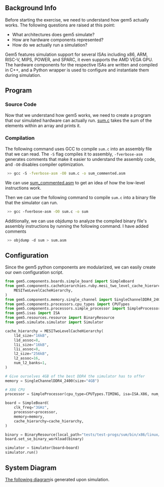 ## Background Info
Before starting the exercise, we need to understand how gem5 actually works. The following questions are raised at this point:
- What architectures does gem5 simulate?
- How are hardware components represented?
- How do we actually run a simulation?

Gem5 features simulation support for several ISAs including x86, ARM, RISC-V, MIPS, POWER, and SPARC, it even supports the AMD VEGA GPU. The hardware components for the respective ISAs are written and compiled in C++, and a Python wrapper is used to configure and instantiate them during simulation.
## Program
### Source Code
Now that we understand how gem5 works, we need to create a program that our simulated hardware can actually run. [sum.c](https://notes.tepig.pro/Gem5/Exercises/Related-Code#Exercise-1#sumc) takes the sum of the elements within an array and prints it.
### Compilation
The following command uses GCC to compile `sum.c` into an assembly file that we can read. The `-S` flag compiles it to assembly, `-fverbose-asm` generates comments that make it easier to understand the assembly code, and `-O0` disables compiler optimization.
```bash
 >> gcc -S -fverbose-asm -O0 sum.c -o sum_commented.asm
```

We can use [sum_commented.asm](https://notes.tepig.pro/Gem5/Exercises/Related-Code#Exercise-1#sum_commentedasm) to get an idea of how the low-level instructions work.

Then we can use the following command to compile `sum.c` into a binary file that the simulator can run.
```bash
 >> gcc -fverbose-asm -O0 sum.c -o sum
```

Additionally, we can use objdump to analyze the compiled binary file's assembly instructions by running the following command. I have added comments
```bash
 >> objdump -d sum > sum.asm
```
## Configuration
Since the gem5 python components are modularized, we can easily create our own configuration script.
```python
from gem5.components.boards.simple_board import SimpleBoard
from gem5.components.cachehierarchies.ruby.mesi_two_level_cache_hierarchy import (
    MESITwoLevelCacheHierarchy,
)
from gem5.components.memory.single_channel import SingleChannelDDR4_2400
from gem5.components.processors.cpu_types import CPUTypes
from gem5.components.processors.simple_processor import SimpleProcessor
from gem5.isas import ISA
from gem5.resources.resource import BinaryResource
from gem5.simulate.simulator import Simulator

cache_hierarchy = MESITwoLevelCacheHierarchy(
    l1d_size="16kB",
    l1d_assoc=8,
    l1i_size="16kB",
    l1i_assoc=8,
    l2_size="256kB",
    l2_assoc=16,
    num_l2_banks=1,
)

# Give ourselves 4GB of the best DDR4 the simulator has to offer
memory = SingleChannelDDR4_2400(size="4GB")

# X86 CPU
processor = SimpleProcessor(cpu_type=CPUTypes.TIMING, isa=ISA.X86, num_cores=1)

board = SimpleBoard(
    clk_freq="3GHz",
    processor=processor,
    memory=memory,
    cache_hierarchy=cache_hierarchy,
)

binary = BinaryResource(local_path="tests/test-progs/sum/bin/x86/linux/sum")
board.set_se_binary_workload(binary)

simulator = Simulator(board=board)
simulator.run()
```

## System Diagram
[The following diagram](https://tep1g.github.io/notes/Gem5/images/config.dot.pdf)is generated upon simulation.